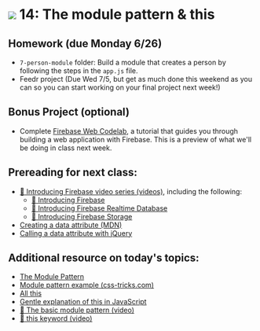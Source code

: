 # ![](https://ga-dash.s3.amazonaws.com/production/assets/logo-9f88ae6c9c3871690e33280fcf557f33.png) 14: The module pattern & this

## Homework (due Monday 6/26)

- `7-person-module` folder: Build a module that creates a person by following the steps in the `app.js` file.
- Feedr project (Due Wed 7/5, but get as much done this weekend as you can so you can start working on your final project next week!)

## Bonus Project (optional)

- Complete [Firebase Web Codelab](https://codelabs.developers.google.com/codelabs/firebase-web/#0), a tutorial that guides you through building a web application with Firebase. This is a preview of what we'll be doing in class next week.

## Prereading for next class:

- [&#127909; Introducing Firebase video series (videos)](https://youtu.be/O17OWyx08Cg?list=PLl-K7zZEsYLmOF_07IayrTntevxtbUxDL), including the following:
    - [&#127909; Introducing Firebase](https://www.youtube.com/watch?v=O17OWyx08Cg&list=PLl-K7zZEsYLmOF_07IayrTntevxtbUxDL&index=1)
    - [&#127909; Introducing Firebase Realtime Database](https://www.youtube.com/watch?v=U5aeM5dvUpA&list=PLl-K7zZEsYLmOF_07IayrTntevxtbUxDL&index=12)
    - [&#127909; Introducing Firebase Storage](https://www.youtube.com/watch?v=_tyjqozrEPY&index=11&list=PLl-K7zZEsYLmOF_07IayrTntevxtbUxDL)
- [Creating a data attribute (MDN)](https://developer.mozilla.org/en-US/docs/Web/Guide/HTML/Using_data_attributes)
- [Calling a data attribute with jQuery](https://api.jquery.com/data/)

## Additional resource on today's topics:

- [The Module Pattern](https://addyosmani.com/resources/essentialjsdesignpatterns/book/)
- [Module pattern example (css-tricks.com)](https://css-tricks.com/how-do-you-structure-javascript-the-module-pattern-edition/)
- [All this](bjorn.tipling.com/all-this)
- [Gentle explanation of this in JavaScript](https://rainsoft.io/gentle-explanation-of-this-in-javascript/)
- [&#127909; The basic module pattern (video)](https://www.youtube.com/watch?v=cQRKE5QIB6Q)
- [&#127909; this keyword (video)](https://www.youtube.com/watch?v=KtoA_S4pVZ8)
